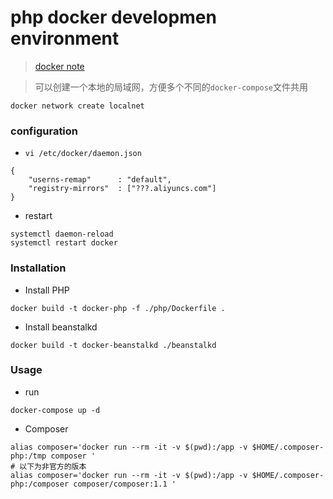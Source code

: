 # php docker developmen environment

> [docker note](https://gist.github.com/sh7ning/6ade02eeb0cd719f90ae09499c8263e7)

> 可以创建一个本地的局域网，方便多个不同的`docker-compose`文件共用

```
docker network create localnet
```

### configuration

* `vi /etc/docker/daemon.json`

```
{
    "userns-remap"      : "default",
    "registry-mirrors"  : ["???.aliyuncs.com"]
}
```

* restart 

```
systemctl daemon-reload
systemctl restart docker
```

### Installation

* Install PHP

```
docker build -t docker-php -f ./php/Dockerfile .
```

* Install beanstalkd
```
docker build -t docker-beanstalkd ./beanstalkd
```

###  Usage

* run

```
docker-compose up -d
```

* Composer

```
alias composer='docker run --rm -it -v $(pwd):/app -v $HOME/.composer-php:/tmp composer '
# 以下为非官方的版本
alias composer='docker run --rm -it -v $(pwd):/app -v $HOME/.composer-php:/composer composer/composer:1.1 '
```

